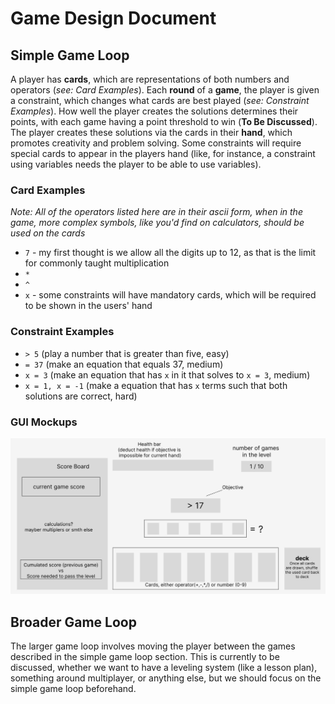 # Game Design Document

## Simple  Game Loop

A player has **cards**, which are representations of both numbers and operators (*see: Card Examples*). Each **round** of a **game**, the player is given a constraint, which changes what cards are best played (*see: Constraint Examples*). How well the player creates the solutions determines their points, with each game having a point threshold to win (__**To Be Discussed**__). The player creates these solutions via the cards in their **hand**, which promotes creativity and problem solving. Some constraints will require special cards to appear in the players hand (like, for instance, a constraint using variables needs the player to be able to use variables).

### Card Examples 

*Note: All of the operators listed here are in their ascii form, when in the game, more complex symbols, like you'd find on calculators, should be used on the cards*

- `7` - my first thought is we allow all the digits up to 12, as that is the limit for commonly taught multiplication 
- `*`
- `^`
- `x` - some constraints will have mandatory cards, which will be required to be shown in the users' hand

### Constraint Examples

- `> 5` (play a number that is greater than five, easy) 
- `= 37` (make an equation that equals 37, medium)
- `x = 3` (make an equation that has `x` in it that solves to `x = 3`, medium)
- `x = 1, x = -1` (make a equation that has `x` terms such that both solutions are correct, hard)

### GUI Mockups

![](docs/images/gui_mockup1.png)

## Broader Game Loop 

The larger game loop involves moving the player between the games described in the simple game loop section. This is currently to be discussed, whether we want to have a leveling system (like a lesson plan), something around multiplayer, or anything else, but we should focus on the simple game loop beforehand.
